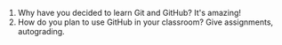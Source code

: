 1. Why have you decided to learn Git and GitHub?
It's amazing!
2. How do you plan to use GitHub in your classroom?
Give assignments, autograding. 
